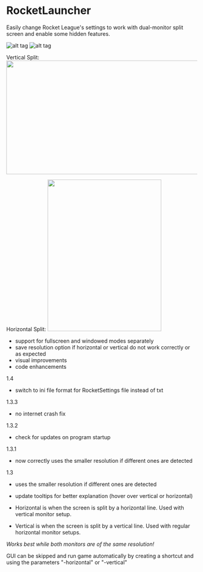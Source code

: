 # RocketLauncher
Easily change Rocket League's settings to work with dual-monitor split screen and enable some hidden features.

![alt tag](http://i.imgur.com/L0o7q7f.png)  ![alt tag](http://i.imgur.com/Rs4SW0g.png)

Vertical Split:
<img src="https://i.imgur.com/6VG5IT0.jpg" width="686" height="300">

Horizontal Split:
<img src="https://i.imgur.com/Pjz2Xkm.jpg" width="300" height="400">
- support for fullscreen and windowed modes separately
- save resolution option if horizontal or vertical do not work correctly or as expected
- visual improvements
- code enhancements

1.4
- switch to ini file format for RocketSettings file instead of txt

1.3.3
- no internet crash fix

1.3.2
- check for updates on program startup

1.3.1
- now  correctly uses the smaller resolution if different ones are detected

1.3
- uses the smaller resolution if different ones are detected
- update tooltips for better explanation (hover over vertical or horizontal)

 - Horizontal is when the screen is split by a horizontal line. Used with vertical monitor setup.
 - Vertical is when the screen is split by a vertical line. Used with regular horizontal monitor setups.

*Works best while both monitors are of the same resolution!*

GUI can be skipped and run game automatically by creating a shortcut and using the parameters "-horizontal" or "-vertical"